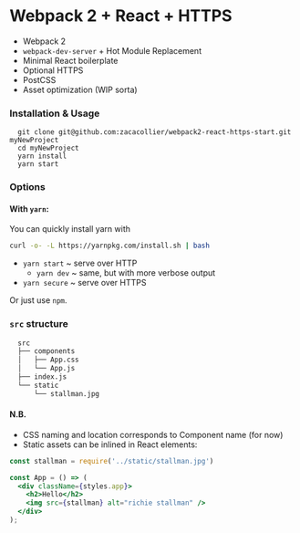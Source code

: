 # Webpack 2 + React + HTTPS
- Webpack 2
- `webpack-dev-server` + Hot Module Replacement
- Minimal React boilerplate
- Optional HTTPS
- PostCSS
- Asset optimization (WIP sorta)

### Installation & Usage
```
  git clone git@github.com:zacacollier/webpack2-react-https-start.git myNewProject
  cd myNewProject
  yarn install
  yarn start
```

### Options

#### With `yarn`:
You can quickly install yarn with
```bash
curl -o- -L https://yarnpkg.com/install.sh | bash
```

- `yarn start`  ~ serve over HTTP
  - `yarn dev`    ~ same, but with more verbose output
- `yarn secure` ~ serve over HTTPS

Or just use `npm`.

### `src` structure
```bash
  src
  ├── components
  │   ├── App.css
  │   └── App.js
  ├── index.js
  └── static
      └── stallman.jpg
```
#### N.B.
- CSS naming and location corresponds to Component name (for now)
- Static assets can be inlined in React elements:
```jsx
const stallman = require('../static/stallman.jpg')

const App = () => (
  <div className={styles.app}>
    <h2>Hello</h2>
    <img src={stallman} alt="richie stallman" />
  </div>
);
```

